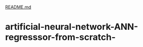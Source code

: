 [README.md](https://github.com/AsmaJodeiri/artificial-neural-network-ANN-regresssor-from-scratch/README.md)
# artificial-neural-network-ANN-regresssor-from-scratch-
